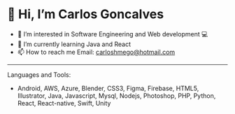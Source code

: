 # 👋 Hi, I’m Carlos Goncalves #
- 👀 I’m interested in Software Engineering and Web development :computer:
- 🌱 I’m currently learning Java and React
- 📫 How to reach me  Email: carloshmego@hotmail.com 
***
Languages and Tools:
- Android, AWS, Azure, Blender, CSS3, Figma, Firebase, HTML5, Illustrator, Java, Javascript, Mysql, Nodejs, Photoshop, PHP, Python, React, React-native, Swift,  Unity 
